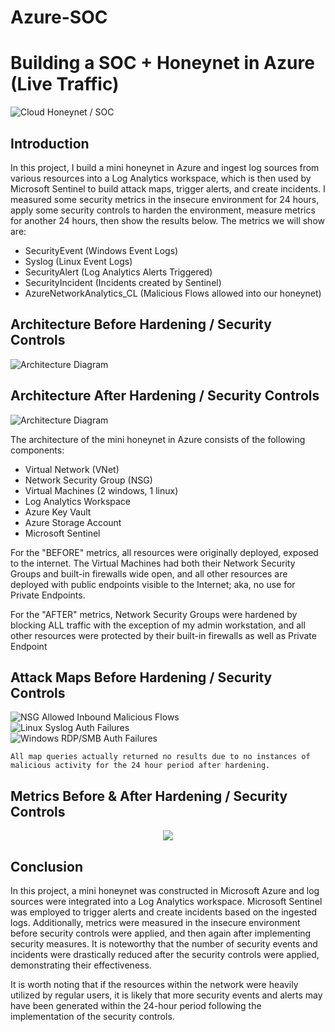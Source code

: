 # Azure-SOC
# Building a SOC + Honeynet in Azure (Live Traffic)
![Cloud Honeynet / SOC](https://github.com/EdgarAcuna8/Azure-SOC/assets/146898815/4349ce5a-a5b5-4bdb-a22e-1e057599039a)

## Introduction

In this project, I build a mini honeynet in Azure and ingest log sources from various resources into a Log Analytics workspace, which is then used by Microsoft Sentinel to build attack maps, trigger alerts, and create incidents. I measured some security metrics in the insecure environment for 24 hours, apply some security controls to harden the environment, measure metrics for another 24 hours, then show the results below. The metrics we will show are:

- SecurityEvent (Windows Event Logs)
- Syslog (Linux Event Logs)
- SecurityAlert (Log Analytics Alerts Triggered)
- SecurityIncident (Incidents created by Sentinel)
- AzureNetworkAnalytics_CL (Malicious Flows allowed into our honeynet)

## Architecture Before Hardening / Security Controls
![Architecture Diagram](https://i.imgur.com/aBDwnKb.jpg)

## Architecture After Hardening / Security Controls
![Architecture Diagram](https://i.imgur.com/YQNa9Pp.jpg)

The architecture of the mini honeynet in Azure consists of the following components:

- Virtual Network (VNet)
- Network Security Group (NSG)
- Virtual Machines (2 windows, 1 linux)
- Log Analytics Workspace
- Azure Key Vault
- Azure Storage Account
- Microsoft Sentinel

For the "BEFORE" metrics, all resources were originally deployed, exposed to the internet. The Virtual Machines had both their Network Security Groups and built-in firewalls wide open, and all other resources are deployed with public endpoints visible to the Internet; aka, no use for Private Endpoints.

For the "AFTER" metrics, Network Security Groups were hardened by blocking ALL traffic with the exception of my admin workstation, and all other resources were protected by their built-in firewalls as well as Private Endpoint

## Attack Maps Before Hardening / Security Controls
![NSG Allowed Inbound Malicious Flows](https://github.com/EdgarAcuna8/Azure-SOC/assets/146898815/5c34a75a-810a-44d5-8772-a88786d6d7f6)<br>
![Linux Syslog Auth Failures](https://github.com/EdgarAcuna8/Azure-SOC/assets/146898815/55c81231-468e-43a9-b48c-1abb5eb233e5)<br>
![Windows RDP/SMB Auth Failures](https://github.com/EdgarAcuna8/Azure-SOC/assets/146898815/6b5007eb-93fd-49dd-9f45-2007405a212e)<br>


```All map queries actually returned no results due to no instances of malicious activity for the 24 hour period after hardening.```

## Metrics Before & After Hardening / Security Controls

<p align="center" width="100%">
    <img src="https://github.com/EdgarAcuna8/Azure-SOC/assets/146898815/26fe84a0-8377-44cc-a0bf-89546b03f220">
</p>

## Conclusion

In this project, a mini honeynet was constructed in Microsoft Azure and log sources were integrated into a Log Analytics workspace. Microsoft Sentinel was employed to trigger alerts and create incidents based on the ingested logs. Additionally, metrics were measured in the insecure environment before security controls were applied, and then again after implementing security measures. It is noteworthy that the number of security events and incidents were drastically reduced after the security controls were applied, demonstrating their effectiveness.

It is worth noting that if the resources within the network were heavily utilized by regular users, it is likely that more security events and alerts may have been generated within the 24-hour period following the implementation of the security controls.
